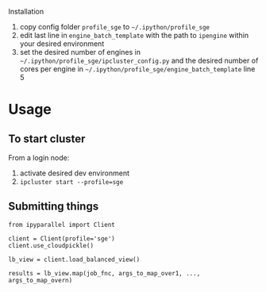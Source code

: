  Installation

 1. copy config folder `profile_sge` to  `~/.ipython/profile_sge`
 2. edit last line in `engine_batch_template` with the path to `ipengine` within your desired environment
 3. set the desired number of engines in `~/.ipython/profile_sge/ipcluster_config.py` and
    the desired number of cores per engine in `~/.ipython/profile_sge/engine_batch_template` line 5

# Usage

## To start cluster

From a login node:

1. activate desired dev environment
2. `ipcluster start --profile=sge`

## Submitting things

```
from ipyparallel import Client

client = Client(profile='sge')
client.use_cloudpickle()

lb_view = client.load_balanced_view()

results = lb_view.map(job_fnc, args_to_map_over1, ..., args_to_map_overn)
```
